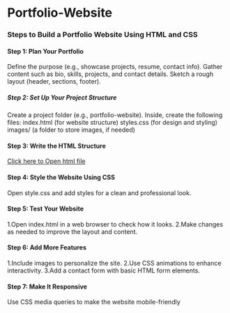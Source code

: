 # Portfolio-Website
### Steps to Build a Portfolio Website Using HTML and CSS
#### Step 1: Plan Your Portfolio
Define the purpose (e.g., showcase projects, resume, contact info).
Gather content such as bio, skills, projects, and contact details.
Sketch a rough layout (header, sections, footer).
##### Step 2: Set Up Your Project Structure
Create a project folder (e.g., portfolio-website).
Inside, create the following files:
index.html (for website structure)
styles.css (for design and styling)
images/ (a folder to store images, if needed)

#### Step 3: Write the HTML Structure
[Click here to Open html file](C:\Users\vaish\Downloads\Portfolio-Website\Portfolio-Website-Template-main\index.html)

#### Step 4: Style the Website Using CSS
Open style.css and add styles for a clean and professional look.

#### Step 5: Test Your Website
1.Open index.html in a web browser to check how it looks.
2.Make changes as needed to improve the layout and content.

#### Step 6: Add More Features 
1.Include images to personalize the site.
2.Use CSS animations to enhance interactivity.
3.Add a contact form with basic HTML form elements.

#### Step 7: Make It Responsive
Use CSS media queries to make the website mobile-friendly
